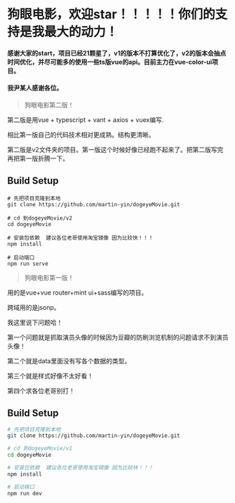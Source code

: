 # 狗眼电影，欢迎star！！！！！你们的支持是我最大的动力！

#### 感谢大家的start，项目已经21颗星了，v1的版本不打算优化了，v2的版本会抽点时间优化，并尽可能多的使用一些ts版vue的api。目前主力在vue-color-ui项目。
#### 我尹某人感谢各位。

> 狗眼电影第二版！

第二版是用vue + typescript + vant + axios + vuex编写.

相比第一版自己的代码技术相对更成熟。结构更清晰。

第二版是v2文件夹的项目。第一版这个时候好像已经跑不起来了。把第二版写完再把第一版折腾一下。
## Build Setup
```
# 先把项目克隆到本地
git clone https://github.com/martin-yin/dogeyeMovie.git

# cd 到dogeyeMovie/v2
cd dogeyeMovie 

# 安装包依赖  建议各位老哥使用淘宝镜像 因为比较快！！！
npm install

# 启动端口
npm run serve
```


> 狗眼电影第一版！

用的是vue+vue router+mint ui+sass编写的项目。

跨域用的是jsonp。

我这里说下问题哈！

第一个问题就是抓取演员头像的时候因为豆瓣的防刷浏览机制的问题请求不到演员头像！

第二个就是data里面没有写各个数据的类型。

第三个就是样式好像不太好看！

第四个求各位老哥别打！

		
## Build Setup

``` bash
# 先把项目克隆到本地
git clone https://github.com/martin-yin/dogeyeMovie.git

# cd 到dogeyeMovie/v1
cd dogeyeMovie 

# 安装包依赖  建议各位老哥使用淘宝镜像 因为比较快！！！
npm install

# 启动端口
npm run dev
```
